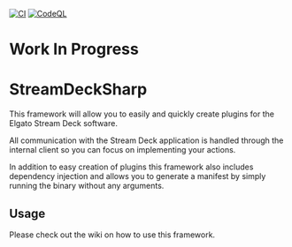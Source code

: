 [![CI](https://github.com/mavanmanen/Mavanmanen.StreamDeckSharp/actions/workflows/dotnet.yml/badge.svg)](https://github.com/mavanmanen/Mavanmanen.StreamDeckSharp/actions/workflows/dotnet.yml)
[![CodeQL](https://github.com/mavanmanen/Mavanmanen.StreamDeckSharp/actions/workflows/codeql-analysis.yml/badge.svg)](https://github.com/mavanmanen/Mavanmanen.StreamDeckSharp/actions/workflows/codeql-analysis.yml)

# Work In Progress

# StreamDeckSharp

This framework will allow you to easily and quickly create plugins for the Elgato Stream Deck software.

All communication with the Stream Deck application is handled through the internal client so you can focus on implementing your actions.

In addition to easy creation of plugins this framework also includes dependency injection and allows you to generate a manifest by simply running the binary without any arguments.


## Usage
Please check out the wiki on how to use this framework.
